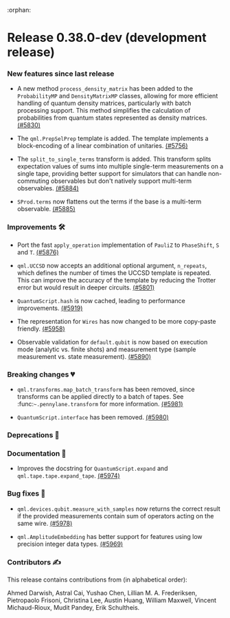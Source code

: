 :orphan:

# Release 0.38.0-dev (development release)

<h3>New features since last release</h3>

* A new method `process_density_matrix` has been added to the `ProbabilityMP` and `DensityMatrixMP` classes, allowing for more efficient handling of quantum density matrices, particularly with batch processing support. This method simplifies the calculation of probabilities from quantum states represented as density matrices.
  [(#5830)](https://github.com/PennyLaneAI/pennylane/pull/5830)

* The `qml.PrepSelPrep` template is added. The template implements a block-encoding of a linear 
  combination of unitaries.
  [(#5756)](https://github.com/PennyLaneAI/pennylane/pull/5756)

* The `split_to_single_terms` transform is added. This transform splits expectation values of sums 
  into multiple single-term measurements on a single tape, providing better support for simulators 
  that can handle non-commuting observables but don't natively support multi-term observables.
  [(#5884)](https://github.com/PennyLaneAI/pennylane/pull/5884)

* `SProd.terms` now flattens out the terms if the base is a multi-term observable.
  [(#5885)](https://github.com/PennyLaneAI/pennylane/pull/5885)
  
<h3>Improvements 🛠</h3>

* Port the fast `apply_operation` implementation of `PauliZ` to `PhaseShift`, `S` and `T`.
  [(#5876)](https://github.com/PennyLaneAI/pennylane/pull/5876)

* `qml.UCCSD` now accepts an additional optional argument, `n_repeats`, which defines the number of
  times the UCCSD template is repeated. This can improve the accuracy of the template by reducing
  the Trotter error but would result in deeper circuits.
  [(#5801)](https://github.com/PennyLaneAI/pennylane/pull/5801)

* `QuantumScript.hash` is now cached, leading to performance improvements.
  [(#5919)](https://github.com/PennyLaneAI/pennylane/pull/5919)

* The representation for `Wires` has now changed to be more copy-paste friendly.
  [(#5958)](https://github.com/PennyLaneAI/pennylane/pull/5958)
  
* Observable validation for `default.qubit` is now based on execution mode (analytic vs. finite shots) and measurement type (sample measurement vs. state measurement).
  [(#5890)](https://github.com/PennyLaneAI/pennylane/pull/5890)

<h3>Breaking changes 💔</h3>

* ``qml.transforms.map_batch_transform`` has been removed, since transforms can be applied directly to a batch of tapes.
  See :func:`~.pennylane.transform` for more information.
  [(#5981)](https://github.com/PennyLaneAI/pennylane/pull/5981)

* `QuantumScript.interface` has been removed.
  [(#5980)](https://github.com/PennyLaneAI/pennylane/pull/5980)

<h3>Deprecations 👋</h3>

<h3>Documentation 📝</h3>

* Improves the docstring for `QuantumScript.expand` and `qml.tape.tape.expand_tape`.
  [(#5974)](https://github.com/PennyLaneAI/pennylane/pull/5974)

<h3>Bug fixes 🐛</h3>

* `qml.devices.qubit.measure_with_samples` now returns the correct result if the provided measurements
  contain sum of operators acting on the same wire.
  [(#5978)](https://github.com/PennyLaneAI/pennylane/pull/5978)

* `qml.AmplitudeEmbedding` has better support for features using low precision integer data types.
[(#5969)](https://github.com/PennyLaneAI/pennylane/pull/5969)

<h3>Contributors ✍️</h3>

This release contains contributions from (in alphabetical order):

Ahmed Darwish,
Astral Cai,
Yushao Chen,
Lillian M. A. Frederiksen,
Pietropaolo Frisoni,
Christina Lee,
Austin Huang,
William Maxwell,
Vincent Michaud-Rioux,
Mudit Pandey,
Erik Schultheis.
